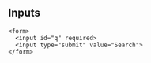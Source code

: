 ## Inputs

    <form>
      <input id="q" required>
      <input type="submit" value="Search">
    </form>